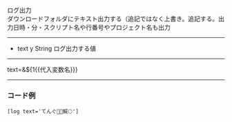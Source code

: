 ログ出力  
ダウンロードフォルダにテキスト出力する（追記ではなく上書き。追記する。出力日時・分・スクリプト名や行番号やプロジェクト名も出力

***
- text	y		String	ログ出力する値

***
text=&${1{{代入変数名}}}

***
### コード例
~~~skynovel
[log text='てんぐ👺🌈𩸽🌕']
~~~
